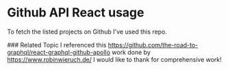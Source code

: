 # Github API React usage
To fetch the listed projects on Github I've used this repo. 


### Related Topic
I referenced this https://github.com/the-road-to-graphql/react-graphql-github-apollo work done by https://www.robinwieruch.de/
I would like to thank for comprehensive work! 